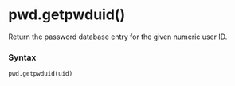 # pwd.getpwduid()

Return the password database entry for the given numeric user ID.

### Syntax

```python
pwd.getpwduid(uid)
```